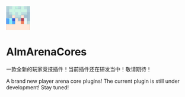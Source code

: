 

<img src="almikey-icon.png" alt="almikey" width="64" height="64">

# AlmArenaCores
一款全新的玩家竞技插件！当前插件还在研发当中！敬请期待！

A brand new player arena core plugins! The current plugin is still under development! Stay tuned!

 

